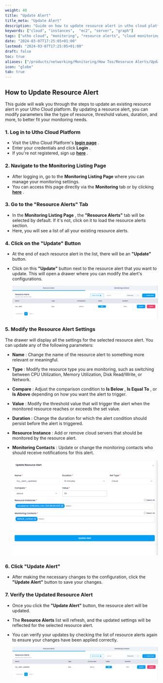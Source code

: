 ```yaml
---
weight: 40
title: "Update Alert"
title_meta: "Update Alert"
description: "Guide on how to update resource alert in utho cloud platform"
keywords: ["cloud", "instances",  "ec2", "server", "graph"]
tags: ["utho cloud", "monitoring", "resource alerts", "cloud monitoring", "alert contacts"]
date: "2024-03-07T17:25:05+01:00"
lastmod: "2024-03-07T17:25:05+01:00"
draft: false
toc: true
aliases: ["/products/networking/Monitoring/How Tos/Resoruce Alerts/Update Alert"]
icon: "globe"
tab: true
---
```



## **How to Update Resource Alert**

This guide will walk you through the steps to update an existing resource alert in your Utho Cloud platform. By updating a resource alert, you can modify parameters like the type of resource, threshold values, duration, and more, to better fit your monitoring needs.

### **1. Log in to Utho Cloud Platform**

* Visit the Utho Cloud Platform's  **[login page](https://console.utho.com/login)** .
* Enter your credentials and click  **Login** .
* If you're not registered, sign up  **[here](https://console.utho.com/signup)** .

### **2. Navigate to the Monitoring Listing Page**

* After logging in, go to the **Monitoring Listing Page** where you can manage your monitoring settings.
* You can access this page directly via the **Monitoring** tab or by clicking  **[here](https://console.utho.com/monitoring "Monitoring Listing Page")** .

### **3. Go to the "Resource Alerts" Tab**

* In the  **Monitoring Listing Page** , the **"Resource Alerts"** tab will be selected by default. If it's not, click on it to load the resource alerts section.
* Here, you will see a list of all your existing resource alerts.

### **4. Click on the "Update" Button**

* At the end of each resource alert in the list, there will be an **"Update"** button.
* Click on this **"Update"** button next to the resource alert that you want to update. This will open a drawer where you can modify the alert's configurations.

  ![1744031059740](image/index/1744031059740.png)

### **5. Modify the Resource Alert Settings**

The drawer will display all the settings for the selected resource alert. You can update any of the following parameters:

* **Name** : Change the name of the resource alert to something more relevant or meaningful.
* **Type** : Modify the resource type you are monitoring, such as switching between CPU Utilization, Memory Utilization, Disk Read/Write, or Network.
* **Compare** : Adjust the comparison condition to  **Is Below** ,  **Is Equal To** , or **Is Above** depending on how you want the alert to trigger.
* **Value** : Modify the threshold value that will trigger the alert when the monitored resource reaches or exceeds the set value.
* **Duration** : Change the duration for which the alert condition should persist before the alert is triggered.
* **Resource Instance** : Add or remove cloud servers that should be monitored by the resource alert.
* **Monitoring Contacts** : Update or change the monitoring contacts who should receive notifications for this alert.

  ![1744031103764](image/index/1744031103764.png)

### **6. Click "Update Alert"**

* After making the necessary changes to the configuration, click the **"Update Alert"** button to save your changes.

### **7. Verify the Updated Resource Alert**

* Once you click the **"Update Alert"** button, the resource alert will be updated.
* The **Resource Alerts** list will refresh, and the updated settings will be reflected for the selected resource alert.
* You can verify your updates by checking the list of resource alerts again to ensure your changes have been applied correctly.

  ![1744031124314](image/index/1744031124314.png)
